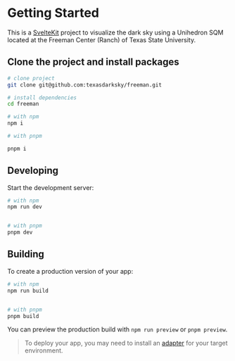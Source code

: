 # Getting Started

This is a [SvelteKit](https://kit.svelte.dev) project to visualize the dark sky using a Unihedron SQM located at the Freeman Center (Ranch) of Texas State University.

## Clone the project and install packages

```bash
# clone project
git clone git@github.com:texasdarksky/freeman.git

# install dependencies
cd freeman

# with npm
npm i 

# with pnpm

pnpm i
```

## Developing

Start the development server:

```bash
# with npm
npm run dev


# with pnpm
pnpm dev
```

## Building

To create a production version of your app:

```bash
# with npm
npm run build


# with pnpm
pnpm build
```

You can preview the production build with `npm run preview` or `pnpm preview`.

> To deploy your app, you may need to install an [adapter](https://kit.svelte.dev/docs/adapters) for your target environment.
